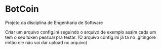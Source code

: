 # BotCoin
Projeto da disciplina de Engenharia de Software

Criar um arquivo config.ini seguindo o arquivo de exemplo
assim cada um tem o seu token pessoal pra testar.
(O arquivo config.ini já ta no .gitingore então ele não
vai dar upload no arquivo)